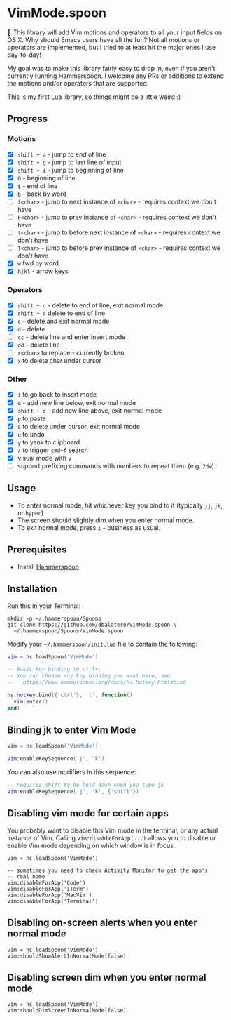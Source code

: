 # VimMode.spoon

🚀 This library will add Vim motions and operators to all your input fields on
OS X. Why should Emacs users have all the fun? Not all motions or operators
are implemented, but I tried to at least hit the major ones I use day-to-day!

My goal was to make this library fairly easy to drop in, even if you aren't
currently running Hammerspoon. I welcome any PRs or additions to extend
the motions and/or operators that are supported.

This is my first Lua library, so things might be a little weird :)

## Progress

### Motions

- [x] `shift + a` - jump to end of line
- [x] `shift + g` - jump to last line of input
- [x] `shift + i` - jump to beginning of line
- [x] `0` - beginning of line
- [x] `$` - end of line
- [x] `b` - back by word
- [ ] `f<char>` - jump to next instance of `<char>` - requires context we don't have
- [ ] `F<char>` - jump to prev instance of `<char>` - requires context we don't have
- [ ] `t<char>` - jump to before next instance of `<char>` - requires context we don't have
- [ ] `T<char>` - jump to before prev instance of `<char>` - requires context we don't have
- [x] `w` fwd by word
- [x] `hjkl` - arrow keys

### Operators

- [x] `shift + c` - delete to end of line, exit normal mode
- [x] `shift + d` delete to end of line
- [x] `c` - delete and exit normal mode
- [x] `d` - delete
- [ ] `cc` - delete line and enter insert mode
- [x] `dd` - delete line
- [ ] `r<char>` to replace - currently broken
- [x] `x` to delete char under cursor

### Other

- [x] `i` to go back to insert mode
- [x] `o` - add new line below, exit normal mode
- [x] `shift + o` - add new line above, exit normal mode
- [x] `p` to paste
- [x] `s` to delete under cursor, exit normal mode
- [x] `u` to undo
- [x] `y` to yank to clipboard
- [x] `/` to trigger `cmd+f` search
- [x] visual mode with `v`
- [ ] support prefixing commands with numbers to repeat them (e.g. `2dw`)

## Usage

* To enter normal mode, hit whichever key you bind to it (typically `jj`, `jk`, or `hyper`)
* The screen should slightly dim when you enter normal mode.
* To exit normal mode, press `i` - business as usual.

## Prerequisites

* Install [Hammerspoon](http://www.hammerspoon.org/go/)

## Installation

Run this in your Terminal:

```
mkdir -p ~/.hammerspoon/Spoons
git clone https://github.com/dbalatero/VimMode.spoon \
  ~/.hammerspoon/Spoons/VimMode.spoon
```

Modify your `~/.hammerspoon/init.lua` file to contain the following:

```lua
vim = hs.loadSpoon('VimMode')

-- Basic key binding to ctrl+;
-- You can choose any key binding you want here, see:
--   https://www.hammerspoon.org/docs/hs.hotkey.html#bind

hs.hotkey.bind({'ctrl'}, ';', function()
  vim:enter()
end)
```

## Binding jk to enter Vim Mode

```lua
vim = hs.loadSpoon('VimMode')

vim:enableKeySequence('j', 'k')
```

You can also use modifiers in this sequence:

```lua
-- requires shift to be held down when you type jk
vim:enableKeySequence('j', 'k', {'shift'})
```

## Disabling vim mode for certain apps

You probably want to disable this Vim mode in the terminal, or any actual
instance of Vim. Calling `vim:disableForApp(...)` allows you to disable or
enable Vim mode depending on which window is in focus.

```
vim = hs.loadSpoon('VimMode')

-- sometimes you need to check Activity Monitor to get the app's
-- real name
vim:disableForApp('Code')
vim:disableForApp('iTerm')
vim:disableForApp('MacVim')
vim:disableForApp('Terminal')
```

## Disabling on-screen alerts when you enter normal mode

```
vim = hs.loadSpoon('VimMode')
vim:shouldShowAlertInNormalMode(false)
```

## Disabling screen dim when you enter normal mode

```
vim = hs.loadSpoon('VimMode')
vim:shouldDimScreenInNormalMode(false)
```
